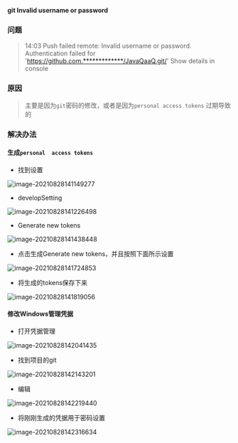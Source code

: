 **git Invalid username or password**

### 问题

> 14:03	Push failed
> remote: Invalid username or password.
> Authentication failed for 'https://github.com.*************/JavaQaaQ.git/'
> Show details in console

### 原因

> 主要是因为`git`密码的修改，或者是因为`personal access tokens` 过期导致的

### 解决办法

#### 生成`personal  access tokens`

- 找到设置

![image-20210828141149277](https://gitee.com/laoyouji1018/images/raw/master/img/20210828141201.png)

- developSetting

![image-20210828141226498](https://gitee.com/laoyouji1018/images/raw/master/img/20210828141241.png)

- Generate new tokens

![image-20210828141438448](https://gitee.com/laoyouji1018/images/raw/master/img/20210828141439.png)

- 点击生成Generate new tokens，并且按照下面所示设置

![image-20210828141724853](https://gitee.com/laoyouji1018/images/raw/master/img/20210828141823.png)

- 将生成的tokens保存下来

![image-20210828141819056](https://gitee.com/laoyouji1018/images/raw/master/img/20210828141820.png)

#### 修改Windows管理凭据

- 打开凭据管理

![image-20210828142041435](https://gitee.com/laoyouji1018/images/raw/master/img/20210828142042.png)

- 找到项目的git

![image-20210828142143201](https://gitee.com/laoyouji1018/images/raw/master/img/20210828142144.png)

- 编辑

![image-20210828142219440](https://gitee.com/laoyouji1018/images/raw/master/img/20210828151608.png)

- 将刚刚生成的凭据用于密码设置

![image-20210828142316634](https://gitee.com/laoyouji1018/images/raw/master/img/20210828142318.png)



